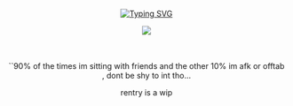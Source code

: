 <p align="center">
  <a href="https://git.io/typing-svg"><img src="https://readme-typing-svg.demolab.com?font=Ubuntu&size=25&duration=2500&pause=1000&color=F7F7F7&center=true&vCenter=true&width=435&lines=You+are+an+idiot!" alt="Typing SVG" /></a>
</p>






<p align="center">
<img src="https://64.media.tumblr.com/f77ec54bc157d6b8c3188ff2ee32481c/7e73e7ca2c7d37d0-09/s100x200/f153b61a6e93bfef38b1fe898668b2484b0e163d.webp"/>
</p>
ㅤㅤ
ㅤㅤㅤㅤ
ㅤㅤㅤㅤㅤㅤ
ㅤㅤㅤㅤ
ㅤㅤㅤㅤ
ㅤㅤㅤㅤ
ㅤㅤ
<p align="center">
``90% of the times im sitting with friends and the other 10% im afk or offtab ,  dont be shy to int tho...
</p>
<p align="center">
rentry is a wip
</p>
